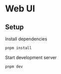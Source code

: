 # Web UI

## Setup

Install dependencies

```bash
pnpm install
```

Start development server

```bash
pnpm dev
```
